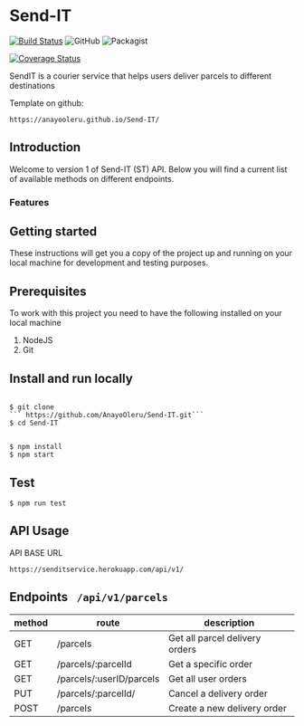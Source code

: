 # Send-IT
[![Build Status](https://travis-ci.org/AnayoOleru/Send-IT.svg?branch=161846100-integrate-travis-ci)](https://travis-ci.org/AnayoOleru/Send-IT)
![GitHub](https://img.shields.io/github/license/mashape/apistatus.svg)
![Packagist](https://img.shields.io/packagist/v/symfony/symfony.svg)


[![Coverage Status](https://coveralls.io/repos/github/AnayoOleru/Send-IT/badge.svg?branch=master)](https://coveralls.io/github/AnayoOleru/Send-IT?branch=master)



SendIT is a courier service that helps users deliver parcels to different destinations

Template on github:
```  
https://anayooleru.github.io/Send-IT/
``` 

## Introduction
Welcome to version 1 of Send-IT (ST) API. Below you will find a current list of available methods on different endpoints.

### Features
## Getting started
These instructions will get you a copy of the project up and running on your local machine for development and testing purposes.

## Prerequisites
To work with this project you need to have the following installed on your local machine

1. NodeJS
2. Git

## Install and run locally
```

$ git clone 
``` https://github.com/AnayoOleru/Send-IT.git```
$ cd Send-IT


$ npm install
$ npm start
```

## Test
```
$ npm run test
```
## API Usage
API BASE URL  
```
https://senditservice.herokuapp.com/api/v1/ 
```  

## Endpoints ``` /api/v1/parcels```
| method |	route	                | description                    |
|--------|--------------------------|--------------------------------|
| GET 	 | /parcels	                | Get all parcel delivery orders |
| GET	 | /parcels/:parcelId       | Get a specific order           |
| GET	 | /parcels/:userID/parcels	| Get all user orders            |
| PUT    | /parcels/:parcelId/      | Cancel a delivery order        |
| POST   | /parcels                 | Create a new delivery order    |

